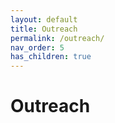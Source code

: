 ```yaml
---
layout: default
title: Outreach 
permalink: /outreach/
nav_order: 5
has_children: true
---
```


# Outreach 

